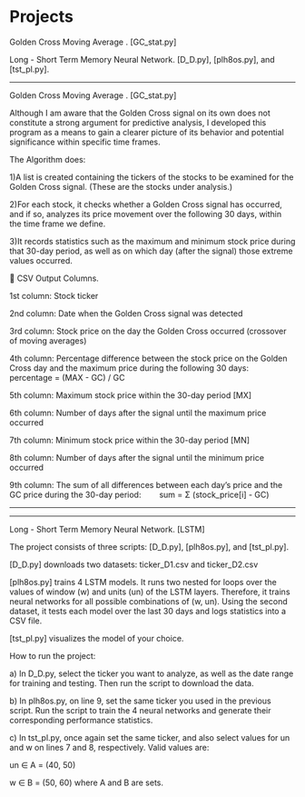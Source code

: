 # Projects

Golden Cross Moving Average . [GC_stat.py]

Long - Short Term Memory Neural Network. [D_D.py], [plh8os.py], and [tst_pl.py].
 

-------------------------------------------------------------------------------------------------------------------------------------------------------------------------------------------------------------

Golden Cross Moving Average . [GC_stat.py]

Although I am aware that the Golden Cross signal on its own does not constitute a strong argument for predictive analysis, I developed this program as a means to gain a clearer picture of its behavior and potential significance within specific time frames.

The Algorithm does:

1)A list is created containing the tickers of the stocks to be examined for the Golden Cross signal. (These are the stocks under analysis.)

2)For each stock, it checks whether a Golden Cross signal has occurred, and if so, analyzes its price movement over the following 30 days, within the time frame we define.

3)It records statistics such as the maximum and minimum stock price during that 30-day period, as well as on which day (after the signal) those extreme values occurred.


📁 CSV Output Columns.


1st column: Stock ticker

2nd column: Date when the Golden Cross signal was detected

3rd column: Stock price on the day the Golden Cross occurred (crossover of moving averages)

4th column: Percentage difference between the stock price on the Golden Cross day and the maximum price during the following 30 days:
  percentage = (MAX - GC) / GC


5th column: Maximum stock price within the 30-day period [MX]

6th column: Number of days after the signal until the maximum price occurred

7th column: Minimum stock price within the 30-day period [MN]

8th column: Number of days after the signal until the minimum price occurred

9th column: The sum of all differences between each day’s price and the GC price during the 30-day period:
  sum = Σ (stock_price[i] - GC)





------------------------------------------------------------------------------------------------------------------------------------------------------------------------------------
------------------------------------------------------------------------------------------------------------------------------------------------------------------------------------
Long - Short Term Memory Neural Network.  [LSTM]

The project consists of three scripts: [D_D.py], [plh8os.py], and [tst_pl.py].

[D_D.py] downloads two datasets:
ticker_D1.csv and ticker_D2.csv

[plh8os.py] trains 4 LSTM models.
It runs two nested for loops over the values of window (w) and units (un) of the LSTM layers.
Therefore, it trains neural networks for all possible combinations of (w, un).
Using the second dataset, it tests each model over the last 30 days and logs statistics into a CSV file.

[tst_pl.py] visualizes the model of your choice.


How to run the project:

a) In D_D.py, select the ticker you want to analyze, as well as the date range for training and testing.
Then run the script to download the data.

b) In plh8os.py, on line 9, set the same ticker you used in the previous script.
Run the script to train the 4 neural networks and generate their corresponding performance statistics.

c) In tst_pl.py, once again set the same ticker, and also select values for un and w on lines 7 and 8, respectively.
Valid values are:

un ∈ A = (40, 50)

w ∈ B = (50, 60)
where A and B are sets.











  
